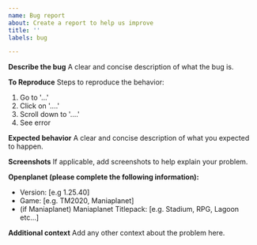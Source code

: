 ```yaml
---
name: Bug report
about: Create a report to help us improve
title: ''
labels: bug

---
```


**Describe the bug**
A clear and concise description of what the bug is.

**To Reproduce**
Steps to reproduce the behavior:
1. Go to '...'
2. Click on '....'
3. Scroll down to '....'
4. See error

**Expected behavior**
A clear and concise description of what you expected to happen.

**Screenshots**
If applicable, add screenshots to help explain your problem.

**Openplanet (please complete the following information):**
 - Version: [e.g 1.25.40]
 - Game: [e.g. TM2020, Maniaplanet]
 - (if Maniaplanet) Maniaplanet Titlepack: [e.g. Stadium, RPG, Lagoon etc...]

**Additional context**
Add any other context about the problem here.

